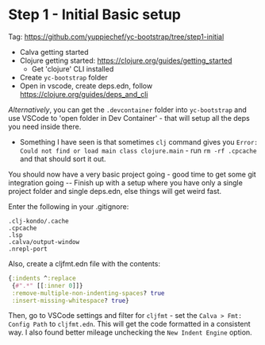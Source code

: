 # Step 1 - Initial Basic setup

Tag: https://github.com/yuppiechef/yc-bootstrap/tree/step1-initial

 - Calva getting started
 - Clojure getting started: https://clojure.org/guides/getting_started
    - Get 'clojure' CLI installed
 - Create `yc-bootstrap` folder
 - Open in vscode, create deps.edn, follow https://clojure.org/guides/deps_and_cli

*Alternatively*, you can get the `.devcontainer` folder into `yc-bootstrap` and use VSCode to 'open folder in Dev Container' - that will setup all the deps you need inside there.

 - Something I have seen is that sometimes `clj` command gives you `Error: Could not find or load main class clojure.main` - run `rm -rf .cpcache` and that should sort it out.

You should now have a very basic project going - good time to get some git integration going -- Finish up with a setup where you have only a single project folder and single deps.edn, else things will get weird fast.

Enter the following in your .gitignore:

```gitignore
.clj-kondo/.cache
.cpcache
.lsp
.calva/output-window
.nrepl-port
```

Also, create a cljfmt.edn file with the contents:
```clojure
{:indents ^:replace
 {#".*" [[:inner 0]]}
 :remove-multiple-non-indenting-spaces? true
 :insert-missing-whitespace? true}
 ```

Then, go to VSCode settings and filter for `cljfmt` - set the `Calva > Fmt: Config Path` to `cljfmt.edn`. This will get the code formatted in a consistent way. I also found better mileage unchecking the `New Indent Engine` option.